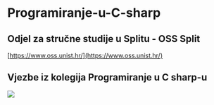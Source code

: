﻿# Programiranje-u-C-sharp
## Odjel za stručne studije u Splitu - OSS Split
[https://www.oss.unist.hr/](https://www.oss.unist.hr/)

## Vjezbe iz kolegija Programiranje u C sharp-u

![](http://www.werkinafrika.nl/wp-content/uploads/2015/11/csharp-logo.png)
